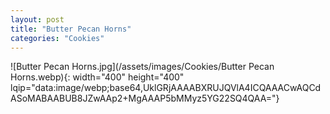 ```yaml
---
layout: post
title: "Butter Pecan Horns"
categories: "Cookies"
---
```

![Butter Pecan Horns.jpg](/assets/images/Cookies/Butter Pecan Horns.webp){: width="400" height="400" lqip="data:image/webp;base64,UklGRjAAAABXRUJQVlA4ICQAAACwAQCdASoMABAABUB8JZwAAp2+MgAAAP5bMMyz5YG22SQ4QAA="}

